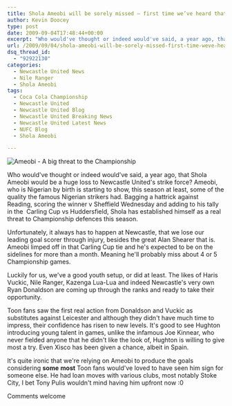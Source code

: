 ```yaml
---
title: Shola Ameobi will be sorely missed – first time we’ve heard that
author: Kevin Doocey
type: post
date: 2009-09-04T17:48:44+00:00
excerpt: "Who would've thought or indeed would've said, a year ago, that Shola Ameobi would be a huge loss to Newcastle United's.."
url: /2009/09/04/shola-ameobi-will-be-sorely-missed-first-time-weve-heard-that/
dsq_thread_id:
  - "92922130"
categories:
  - Newcastle United News
  - Nile Ranger
  - Shola Ameobi
tags:
  - Coca Cola Championship
  - Newcastle United
  - Newcastle United Blog
  - Newcastle United Breaking News
  - Newcastle United Latest News
  - NUFC Blog
  - Shola Ameobi

---
```

![Ameobi - A big threat to the Championship](http://static.guim.co.uk/sys-images/Sport/Pix/columnists/2009/8/15/1250363282917/Shola-Ameobi-scores-his-t-001.jpg)

Who would've thought or indeed would've said, a year ago, that Shola Ameobi would be a huge loss to Newcastle United's strike force? Ameobi, who is Nigerian by birth is starting to show, this season at least, some of the quality the famous Nigerian strikers had. Bagging a hattrick against Reading, scoring the winner v Sheffield Wednesday and adding to his tally in the  Carling Cup vs Huddersfield, Shola has established himself as a real threat to Championship defences this season.

Unfortunately, it always has to happen at Newcastle, that we lose our leading goal scorer through injury, besides the great Alan Shearer that is. Ameobi limped off in that Carling Cup tie and he's expected to be on the sidelines for more than a month. Meaning he'll probably miss about 4 or 5 Championship games.

Luckily for us, we've a good youth setup, or did at least. The likes of Haris Vuckic, Nile Ranger, Kazenga Lua-Lua and indeed Newcastle's very own Ryan Donaldson are coming up through the ranks and ready to take their opportunity.

Toon fans saw the first real action from Donaldson and Vuckic as substitutes against Leicester and although they didn't have much time to impress, their confidence has risen to new levels. It's good to see Hughton introducing young talent in games, unlike the infamous Joe Kinnear, who never fielded anyone that he didn't like the look of, Hughton is willing to give most a try. Even Xisco has been given a chance, albeit in Spain.

It's quite ironic that we're relying on Ameobi to produce the goals considering __some__ **most** Toon fans would've loved to have seen him sign for someone else. He had loan moves with various clubs, most notably Stoke City, I bet Tony Pulis wouldn't mind having him upfront now :0

Comments welcome
